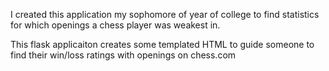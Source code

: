 I created this application my sophomore of year of college to find statistics for which openings a chess player was weakest in.

This flask applicaiton creates some templated HTML to guide someone to find their win/loss ratings with openings on chess.com
